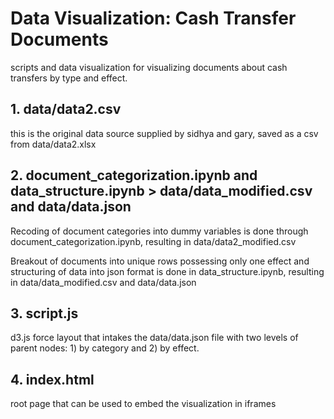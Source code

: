 # Data Visualization: Cash Transfer Documents 

scripts and data visualization for visualizing documents about cash transfers by type and effect.

## 1. data/data2.csv
this is the original data source supplied by sidhya and gary, saved as a csv from data/data2.xlsx

## 2. document_categorization.ipynb and data_structure.ipynb > data/data_modified.csv and data/data.json
Recoding of document categories into dummy variables is done through document_categorization.ipynb, resulting in data/data2_modified.csv

Breakout of documents into unique rows possessing only one effect and structuring of data into json format is done in data_structure.ipynb, resulting in data/data_modified.csv and data/data.json

## 3. script.js
d3.js force layout that intakes the data/data.json file with two levels of parent nodes: 1) by category and 2) by effect.

## 4. index.html
root page that can be used to embed the visualization in iframes
